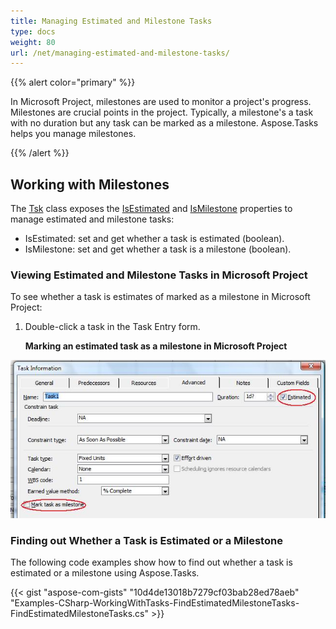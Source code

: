 ```yaml
---
title: Managing Estimated and Milestone Tasks
type: docs
weight: 80
url: /net/managing-estimated-and-milestone-tasks/
---
```


{{% alert color="primary" %}} 

In Microsoft Project, milestones are used to monitor a project's progress. Milestones are crucial points in the project. Typically, a milestone's a task with no duration but any task can be marked as a milestone. Aspose.Tasks helps you manage milestones.

{{% /alert %}} 
## **Working with Milestones**
The [Tsk](https://apireference.aspose.com/tasks/net/aspose.tasks/tsk) class exposes the [IsEstimated](https://apireference.aspose.com/tasks/net/aspose.tasks/tsk/fields/isestimated) and [IsMilestone](https://apireference.aspose.com/tasks/net/aspose.tasks/tsk/fields/ismilestone) properties to manage estimated and milestone tasks:

- IsEstimated: set and get whether a task is estimated (boolean).
- IsMilestone: set and get whether a task is a milestone (boolean).
### **Viewing Estimated and Milestone Tasks in Microsoft Project**
To see whether a task is estimates of marked as a milestone in Microsoft Project:

1. Double-click a task in the Task Entry form. 

   **Marking an estimated task as a milestone in Microsoft Project** 

![todo:image_alt_text](managing-estimated-and-milestone-tasks_1.png)
### **Finding out Whether a Task is Estimated or a Milestone**
The following code examples show how to find out whether a task is estimated or a milestone using Aspose.Tasks.

{{< gist "aspose-com-gists" "10d4de13018b7279cf03bab28ed78aeb" "Examples-CSharp-WorkingWithTasks-FindEstimatedMilestoneTasks-FindEstimatedMilestoneTasks.cs" >}}
